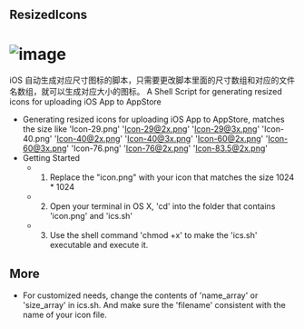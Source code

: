 ## ResizedIcons
![image](https://github.com/abredo/ResizedIcons/blob/master/ResizeIcon.gif) 
===========
iOS 自动生成对应尺寸图标的脚本，只需要更改脚本里面的尺寸数组和对应的文件名数组，就可以生成对应大小的图标。
A Shell Script for generating resized icons for uploading iOS App to AppStore
*  Generating resized icons for uploading iOS App to AppStore, matches  the size like 'Icon-29.png' 'Icon-29@2x.png' 'Icon-29@3x.png' 'Icon-40.png' 'Icon-40@2x.png' 'Icon-40@3x.png' 'Icon-60@2x.png' 'Icon-60@3x.png' 'Icon-76.png' 'Icon-76@2x.png' 'Icon-83.5@2x.png'
* Getting Started
    * 1. Replace the "icon.png" with your icon that matches the size 1024 * 1024
    * 2. Open your terminal in OS X, 'cd' into the folder that contains 'icon.png' and 'ics.sh'
    * 3. Use the shell command 'chmod +x' to make the 'ics.sh' executable and execute it.

## More
   * For customized needs, change the contents of  'name_array' or  'size_array' in  ics.sh. And make sure the 'filename' consistent with      the name of your icon file.
